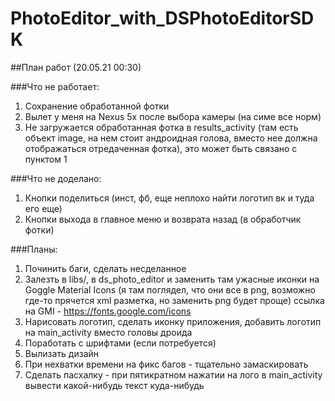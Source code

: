 # PhotoEditor_with_DSPhotoEditorSDK

##План работ (20.05.21 00:30)

###Что не работает:
1. Сохранение обработанной фотки
2. Вылет у меня на Nexus 5x после выбора камеры (на симе все норм)
3. Не загружается обработанная фотка в results_activity (там есть объект image, 
          на нем стоит андроидная голова, вместо нее должна отображаться отредаченная фотка),
          это может быть связано с пунктом 1

###Что не доделано:
1. Кнопки поделиться (инст, фб, еще неплохо найти логотип вк и туда его еще)
2. Кнопки выхода в главное меню и возврата назад (в обработчик фотки)

###Планы:
1. Починить баги, сделать несделанное
2. Залезть в libs/, в ds_photo_editor и заменить там ужасные иконки на Goggle Material Icons
           (я там поглядел, что они все в png, возможно где-то прячется xml разметка, но заменить png будет проще)
           ссылка на GMI - https://fonts.google.com/icons
3. Нарисовать логотип, сделать иконку приложения, добавить логотип на main_activity вместо головы дроида
4. Поработать с шрифтами (если потребуется)
5. Вылизать дизайн
6. При нехватки времени на фикс багов - тщательно замаскировать
7. Сделать пасхалку - при пятикратном нажатии на лого в main_activity вывести какой-нибудь текст куда-нибудь
